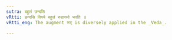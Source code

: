 ```yaml
---
sutra: बहुलं छन्दसि
vRtti: छन्दसि विषये बहुलं रुडागमो भवति ॥
vRtti_eng: The augment रुट् is diversely applied in the _Veda_.

---
```

